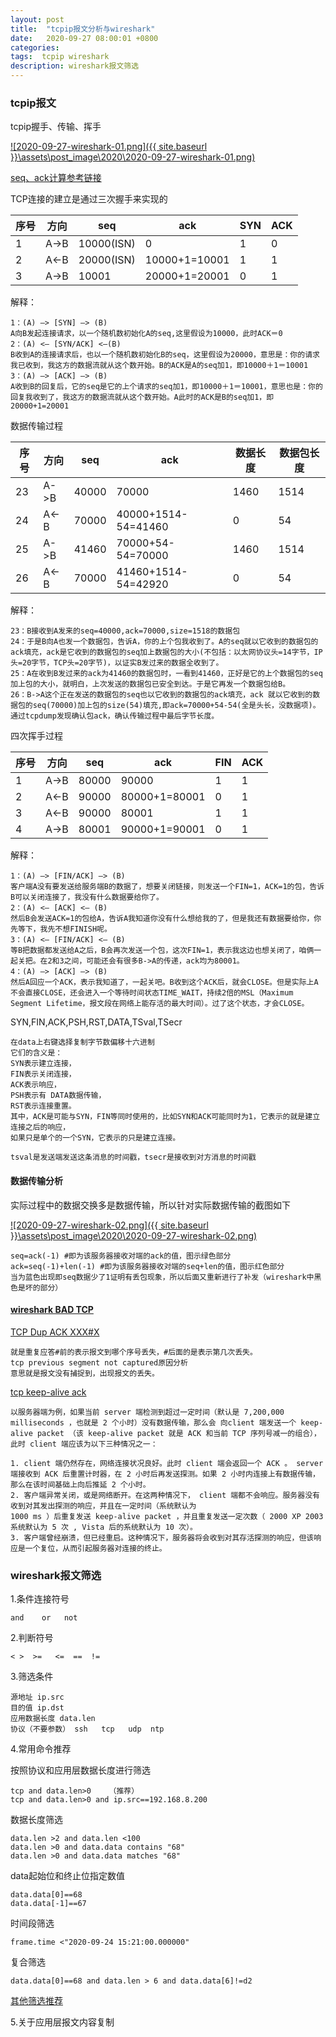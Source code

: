```yaml
---
layout: post
title:  "tcpip报文分析与wireshark"
date:   2020-09-27 08:00:01 +0800
categories:
tags:  tcpip wireshark
description: wireshark报文筛选
---
```

### tcpip报文

tcpip握手、传输、挥手

[![2020-09-27-wireshark-01.png]({{ site.baseurl }}\assets\post_image\2020\2020-09-27-wireshark-01.png)](https://qfdmx.github.io/assets/post_image/2020/2020-09-27-wireshark-01.png)

[seq、ack计算参考链接](https://blog.csdn.net/huaishu/article/details/93739446)

TCP连接的建立是通过三次握手来实现的

|序号|方向|seq|ack|SYN|ACK|
|-|-|-|-|-|-|
|1|A->B|10000(ISN)|0|1|0|
|2|A<-B|20000(ISN)|10000+1=10001|1|1
|3|A->B|10001|20000+1=20001|0|1|

解释：

    1：(A) –> [SYN] –> (B)
    A向B发起连接请求，以一个随机数初始化A的seq,这里假设为10000，此时ACK＝0
    2：(A) <– [SYN/ACK] <–(B)
    B收到A的连接请求后，也以一个随机数初始化B的seq，这里假设为20000，意思是：你的请求我已收到，我这方的数据流就从这个数开始。B的ACK是A的seq加1，即10000＋1＝10001
    3：(A) –> [ACK] –> (B)
    A收到B的回复后，它的seq是它的上个请求的seq加1，即10000＋1＝10001，意思也是：你的回复我收到了，我这方的数据流就从这个数开始。A此时的ACK是B的seq加1，即20000+1=20001

数据传输过程

|序号|方向|seq|ack|数据长度|数据包长度|
|-|-|-|-|-|-|
|23|A->B|40000|70000|1460|1514|
|24|A<-B|70000|40000+1514-54=41460|0|54|
|25|A->B|41460|70000+54-54=70000|1460|1514|
|26|A<-B|70000|41460+1514-54=42920|0|54|

解释：

    23：B接收到A发来的seq=40000,ack=70000,size=1518的数据包
    24：于是B向A也发一个数据包，告诉A，你的上个包我收到了。A的seq就以它收到的数据包的ack填充，ack是它收到的数据包的seq加上数据包的大小(不包括：以太网协议头=14字节，IP头=20字节，TCP头=20字节)，以证实B发过来的数据全收到了。
    25：A在收到B发过来的ack为41460的数据包时，一看到41460，正好是它的上个数据包的seq加上包的大小，就明白，上次发送的数据包已安全到达。于是它再发一个数据包给B。
    26：B->A这个正在发送的数据包的seq也以它收到的数据包的ack填充，ack 就以它收到的数据包的seq(70000)加上包的size(54)填充,即ack=70000+54-54(全是头长，没数据项)。通过tcpdump发现确认包ack，确认传输过程中最后字节长度。

四次挥手过程

|序号|方向|seq|ack|FIN|ACK|
|-|-|-|-|-|-|
|1|A->B|80000|90000|1|1|
|2|A<-B|90000|80000+1=80001|0|1|
|3|A<-B|90000|80001|1|1|
|4|A->B|80001|90000+1=90001|0|1|

解释：

    1：(A) –> [FIN/ACK] –> (B)
    客户端A没有要发送给服务端B的数据了，想要关闭链接，则发送一个FIN=1，ACK=1的包，告诉B可以关闭连接了，我没有什么数据要给你了。
    2：(A) <– [ACK] <– (B)
    然后B会发送ACK=1的包给A，告诉A我知道你没有什么想给我的了，但是我还有数据要给你，你先等下，我先不想FINISH呢。
    3：(A) <– [FIN/ACK] <– (B)
    等B把数据都发送给A之后，B会再次发送一个包，这次FIN=1，表示我这边也想关闭了，咱俩一起关把。在2和3之间，可能还会有很多B->A的传递，ack均为80001。
    4：(A) –> [ACK] –> (B)
    然后A回应一个ACK，表示我知道了，一起关吧。B收到这个ACK后，就会CLOSE。但是实际上A不会直接CLOSE，还会进入一个等待时间状态TIME_WAIT，持续2倍的MSL（Maximum Segment Lifetime，报文段在网络上能存活的最大时间）。过了这个状态，才会CLOSE。


SYN,FIN,ACK,PSH,RST,DATA,TSval,TSecr

    在data上右键选择复制字节数偏移十六进制
    它们的含义是：   
    SYN表示建立连接，
    FIN表示关闭连接，
    ACK表示响应，   
    PSH表示有 DATA数据传输，
    RST表示连接重置。
    其中，ACK是可能与SYN，FIN等同时使用的，比如SYN和ACK可能同时为1，它表示的就是建立连接之后的响应，
    如果只是单个的一个SYN，它表示的只是建立连接。

    tsval是发送端发送这条消息的时间戳，tsecr是接收到对方消息的时间戳

#### 数据传输分析

实际过程中的数据交换多是数据传输，所以针对实际数据传输的截图如下

[![2020-09-27-wireshark-02.png]({{ site.baseurl }}\assets\post_image\2020\2020-09-27-wireshark-02.png)](https://qfdmx.github.io/assets/post_image/2020/2020-09-27-wireshark-02.png)

    seq=ack(-1) #即为该服务器接收对端的ack的值，图示绿色部分
    ack=seq(-1)+len(-1) #即为该服务器接收对端的seq+len的值，图示红色部分
    当为蓝色出现即seq数据少了1证明有丢包现象，所以后面又重新进行了补发（wireshark中黑色是坏的部分）

#### [wireshark BAD TCP](https://blog.csdn.net/chenlycly/article/details/52402945)

[TCP Dup ACK XXX#X](https://blog.csdn.net/chenfengdejuanlian/article/details/53761004)

    就是重复应答#前的表示报文到哪个序号丢失，#后面的是表示第几次丢失。
    tcp previous segment not captured原因分析
    意思就是报文没有捕捉到，出现报文的丢失。

[tcp keep-alive ack](https://www.cnblogs.com/god-of-death/p/7102151.html)

    以服务器端为例，如果当前 server 端检测到超过一定时间（默认是 7,200,000 milliseconds ，也就是 2 个小时）没有数据传输，那么会 向client 端发送一个 keep-alive packet （该 keep-alive packet 就是 ACK 和当前 TCP 序列号减一的组合），此时 client 端应该为以下三种情况之一：

    1. client 端仍然存在，网络连接状况良好。此时 client 端会返回一个 ACK 。 server 端接收到 ACK 后重置计时器，在 2 小时后再发送探测。如果 2 小时内连接上有数据传输，那么在该时间基础上向后推延 2 个小时。
    2. 客户端异常关闭，或是网络断开。在这两种情况下， client 端都不会响应。服务器没有收到对其发出探测的响应，并且在一定时间（系统默认为
    1000 ms ）后重复发送 keep-alive packet ，并且重复发送一定次数（ 2000 XP 2003 系统默认为 5 次 , Vista 后的系统默认为 10 次）。
    3. 客户端曾经崩溃，但已经重启。这种情况下，服务器将会收到对其存活探测的响应，但该响应是一个复位，从而引起服务器对连接的终止。

### wireshark报文筛选

1.条件连接符号

    and    or   not

2.判断符号

    < >  >=   <=  ==  !=

3.筛选条件

    源地址 ip.src
    目的值 ip.dst
    应用数据长度 data.len
    协议（不要参数） ssh   tcp   udp  ntp

4.常用命令推荐

按照协议和应用层数据长度进行筛选

    tcp and data.len>0    （推荐）
    tcp and data.len>0 and ip.src==192.168.8.200


数据长度筛选

    data.len >2 and data.len <100
    data.len >0 and data.data contains "68"
    data.len >0 and data.data matches "68"

data起始位和终止位指定数值

    data.data[0]==68
    data.data[-1]==67

时间段筛选

    frame.time <"2020-09-24 15:21:00.000000"

复合筛选

    data.data[0]==68 and data.len > 6 and data.data[6]!=d2

[其他筛选推荐](https://blog.csdn.net/liuchaoxuan/article/details/81605257)

5.关于应用层报文内容复制
